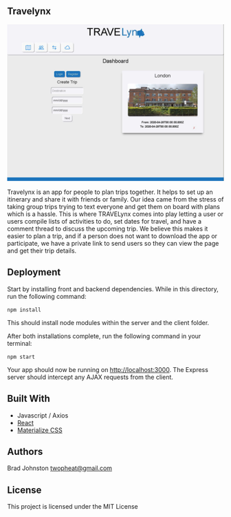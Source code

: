 ## Travelynx

<img src="thumbnail.JPG">

Travelynx is an app for people to plan trips together. It helps to set up an itinerary and share it with friends or family. Our idea came from the stress of taking group trips trying to text everyone and get them on board with plans which is a hassle. This is where TRAVELynx comes into play letting a user or users compile lists of activities to do, set dates for travel, and have a comment thread to discuss the upcoming trip. We believe this makes it easier to plan a trip, and if a person does not want to download the app or participate, we have a private link to send users so they can view the page and get their trip details.

## Deployment

Start by installing front and backend dependencies. While in this directory, run the following command:

```
npm install
```

This should install node modules within the server and the client folder.

After both installations complete, run the following command in your terminal:

```
npm start
```

Your app should now be running on <http://localhost:3000>. The Express server should intercept any AJAX requests from the client.

## Built With

* Javascript / Axios
* [React](https://reactjs.org/)
* [Materialize CSS](https://materializecss.com/)

## Authors

Brad Johnston twopheat@gmail.com

## License

This project is licensed under the MIT License
